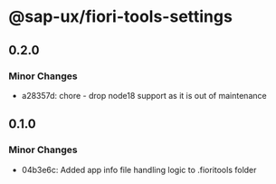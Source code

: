 # @sap-ux/fiori-tools-settings

## 0.2.0

### Minor Changes

-   a28357d: chore - drop node18 support as it is out of maintenance

## 0.1.0

### Minor Changes

-   04b3e6c: Added app info file handling logic to .fioritools folder
